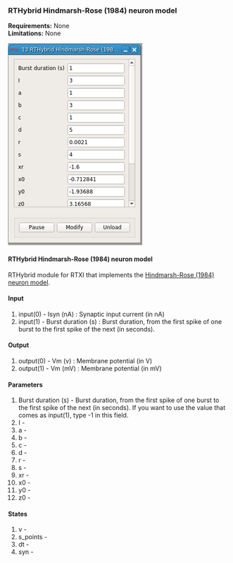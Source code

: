 ### RTHybrid Hindmarsh-Rose (1984) neuron model

**Requirements:** None  
**Limitations:** None  

![RTHybrid Hindmarsh-Rose (1984) neuron model GUI](rthybrid_hindmarsh_rose_1984_neuron.png)


#### RTHybrid Hindmarsh-Rose (1984) neuron model
RTHybrid module for RTXI that implements the [Hindmarsh-Rose (1984) neuron model](https://doi.org/10.1098%2Frspb.1984.0024).

#### Input
1. input(0) - Isyn (nA) : Synaptic input current (in nA)
2. input(1) - Burst duration (s) : Burst duration, from the first spike of one burst to the first spike of the next (in seconds).

#### Output
1. output(0) - Vm (v) : Membrane potential (in V)
2. output(1) - Vm (mV) : Membrane potential (in mV)

#### Parameters
1. Burst duration (s) - Burst duration, from the first spike of one burst to the first spike of the next (in seconds). If you want to use the value that comes as input(1), type -1 in this field.
2. I - 
3. a - 
4. b - 
5. c - 
6. d - 
7. r - 
8. s - 
9. xr - 
10. x0 - 
11. y0 - 
12. z0 - 

#### States
1. v - 
2. s_points - 
3. dt - 
4. syn - 
